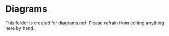 # Diagrams

This folder is created for diagrams.net. Please refrain from editing anything here by hand.